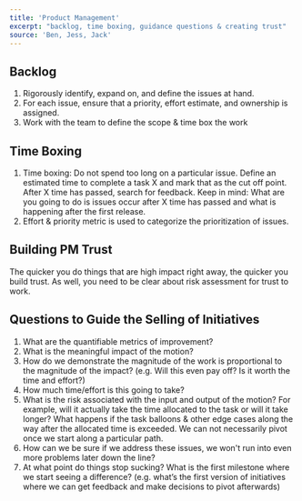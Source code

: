 ```yaml
---
title: 'Product Management'
excerpt: "backlog, time boxing, guidance questions & creating trust"
source: 'Ben, Jess, Jack'
---
```


## Backlog
1. Rigorously identify, expand on, and define the issues at hand.
2. For each issue, ensure that a priority, effort estimate, and ownership is assigned.
3. Work with the team to define the scope & time box the work

## Time Boxing
1. Time boxing: Do not spend too long on a particular issue. Define an estimated time to complete a task X and mark that as the cut off point. After X time has passed, search for feedback. Keep in mind: What are you going to do is issues occur after X time has passed and what is happening after the first release.
2. Effort & priority metric is used to categorize the prioritization of issues.

## Building PM Trust
The quicker you do things that are high impact right away, the quicker you build trust. As well, you need to be clear about risk assessment for trust to work.

## Questions to Guide the Selling of Initiatives
1. What are the quantifiable metrics of improvement?
2. What is the meaningful impact of the motion?
3. How do we demonstrate the magnitude of the work is proportional to the magnitude of the impact? (e.g. Will this even pay off? Is it worth the time and effort?)
4. How much time/effort is this going to take?
5. What is the risk associated with the input and output of the motion? For example, will it
actually take the time allocated to the task or will it take longer? What happens if the task balloons & other edge cases along the way after the allocated time is exceeded. We can not necessarily pivot once we start along a particular path.
6. How can we be sure if we address these issues, we won't run into even more problems later down the line?
7. At what point do things stop sucking? What is the first milestone where we start seeing a difference? (e.g. what’s the first version of initiatives where we can get feedback and make decisions to pivot afterwards)